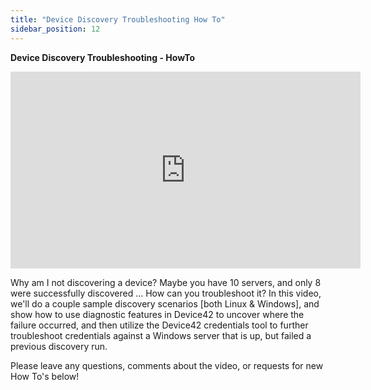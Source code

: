 ```yaml
---
title: "Device Discovery Troubleshooting How To"
sidebar_position: 12
---
```


**Device Discovery Troubleshooting - HowTo**

<iframe width="560" height="315" src="https://www.youtube.com/watch?v=L1CwClk2JTw" title="YouTube video player" frameborder="0" allow="accelerometer; autoplay; clipboard-write; encrypted-media; gyroscope; picture-in-picture" allowfullscreen></iframe>

Why am I not discovering a device? Maybe you have 10 servers, and only 8 were successfully discovered ... How can you troubleshoot it? In this video, we'll do a couple sample discovery scenarios \[both Linux & Windows\], and show how to use diagnostic features in Device42 to uncover where the failure occurred, and then utilize the Device42 credentials tool to further troubleshoot credentials against a Windows server that is up, but failed a previous discovery run.

Please leave any questions, comments about the video, or requests for new How To's below!
